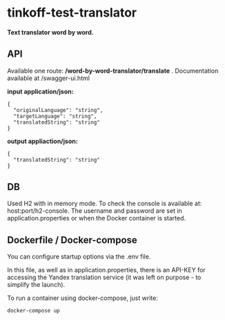 # tinkoff-test-translator
#### Text translator word by word.
## API
Available one route: **/word-by-word-translator/translate** . Documentation available at /swagger-ui.html

**input application/json:**
```
{
  "originalLanguage": "string",
  "targetLanguage": "string",
  "translatedString": "string"
}
```

**output appliaction/json:**
```
{
  "translatedString": "string"
}
```
## DB
Used H2 with in memory mode. To check the console is available at: host:port/h2-console. The username and password are set in application.properties or when the Docker container is started.
## Dockerfile / Docker-compose
You can configure startup options via the .env file.

In this file, as well as in application.properties, there is an API-KEY for accessing the Yandex translation service (it was left on purpose - to simplify the launch).

To run a container using docker-compose, just write:
```sh
docker-compose up
```